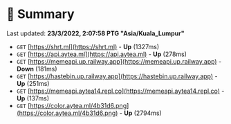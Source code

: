# 📖 Summary
Last updated: **23/3/2022, 2:07:58 PTG "Asia/Kuala_Lumpur"**

- `GET` [https://shrt.ml](https://shrt.ml) - **Up** (1327ms)
- `GET` [https://api.aytea.ml](https://api.aytea.ml) - **Up** (278ms)
- `GET` [https://memeapi.up.railway.app](https://memeapi.up.railway.app) - **Down** (181ms)
- `GET` [https://hastebin.up.railway.app](https://hastebin.up.railway.app) - **Up** (251ms)
- `GET` [https://memeapi.aytea14.repl.co](https://memeapi.aytea14.repl.co) - **Up** (137ms)
- `GET` [https://color.aytea.ml/4b31d6.png](https://color.aytea.ml/4b31d6.png) - **Up** (2794ms)
